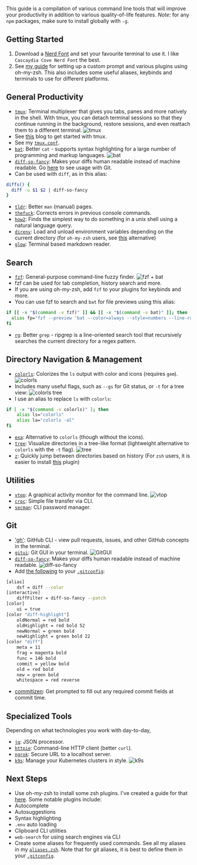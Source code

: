 This guide is a compilation of various command line tools that will improve your productivity in addition to various quality-of-life features.
_Note_: for any `npm` packages, make sure to install globally with `-g`.



## Getting Started

1. Download a [Nerd Font](https://www.nerdfonts.com/font-downloads) and set your favourite terminal to use it. I like `Cascaydia Cove Nerd Font` the best.
2. See [my guide](https://dev.to/timwjames/overhaul-your-terminal-with-zsh-plugins-more-3oag) for setting up a custom prompt and various plugins using oh-my-zsh. This also includes some useful aliases, keybinds and terminals to use for different platforms.



## General Productivity

- [`tmux`](https://github.com/tmux/tmux/wiki): Terminal multiplexer that gives you tabs, panes and more natively in the shell. With tmux, you can detach terminal sessions so that they continue running in the background, restore sessions, and even reattach them to a different terminal.
  ![tmux](https://dev-to-uploads.s3.amazonaws.com/uploads/articles/nmrk8iwon7zvht3nw9h0.png)
- See [this](https://dev.to/andrenbrandao/terminal-setup-with-zsh-tmux-dracula-theme-48lm#tmux-amp-dracula-theme) blog to get started with tmux.
- See my [`tmux.conf`](https://github.com/Tim-W-James/.dotfiles/blob/main/tmux/.tmux.conf).
- [`bat`](https://github.com/sharkdp/bat#installation): Better `cat` - supports syntax highlighting for a large number of programming and markup languages.
  ![bat](https://dev-to-uploads.s3.amazonaws.com/uploads/articles/wc1m4zsj98ecniw7rup2.png)
- [`diff-so-fancy`](https://github.com/so-fancy/diff-so-fancy#install): Makes your diffs human readable instead of machine readable. Go [here](##Git) to see usage with Git.
- Can be used with `diff`, as in this alias:

```bash
diffs() {
  diff -u $1 $2 | diff-so-fancy
}
```

- [`tldr`](https://github.com/tldr-pages/tldr): Better `man` (manual) pages.
- [`thefuck`](https://github.com/nvbn/thefuck#installation): Corrects errors in previous console commands.
- [`how2`](https://github.com/santinic/how2#install): Finds the simplest way to do something in a unix shell using a natural language query.
- [`direnv`](https://github.com/direnv/direnv/blob/master/docs/installation.md): Load and unload environment variables depending on the current directory (for `oh-my-zsh` users, see [this](https://github.com/ohmyzsh/ohmyzsh/tree/master/plugins/dotenv) alternative)
- [`glow`](https://github.com/charmbracelet/glow#installation): Terminal based markdown reader.



## Search

- [`fzf`](https://github.com/junegunn/fzf#using-homebrew): General-purpose command-line fuzzy finder.
  ![fzf + bat](https://dev-to-uploads.s3.amazonaws.com/uploads/articles/7gzkzvo6wqwut2v82g2s.png)
- fzf can be used for tab completion, history search and more.
- If you are using oh-my-zsh, add `fzf` to your plugins for keybinds and more.
- You can use fzf to search and `bat` for file previews using this alias:

```bash
if [[ -x "$(command -v fzf)" ]] && [[ -x "$(command -v bat)" ]]; then
  alias fp="fzf --preview 'bat --color=always --style=numbers --line-range=:500 {}'"
fi
```

- [`rg`](https://github.com/BurntSushi/ripgrep#installation): Better `grep` - ripgrep is a line-oriented search tool that recursively searches the current directory for a regex pattern.



## Directory Navigation & Management

- [`colorls`](https://github.com/athityakumar/colorls): Colorizes the `ls` output with color and icons (requires `gem`).
  ![colorls](https://dev-to-uploads.s3.amazonaws.com/uploads/articles/orwhamjacjdt7pguxszn.png)
- Includes many useful flags, such as `--gs` for Git status, or `-t` for a tree view:
  ![colorls tree](https://dev-to-uploads.s3.amazonaws.com/uploads/articles/jcy67tm1nj46aitqvgxw.png)
- I use an alias to replace `ls` with `colorls`:

```bash
if [ -x "$(command -v colorls)" ]; then
    alias ls="colorls"
    alias la="colorls -al"
fi
```

- [`exa`](https://the.exa.website/): Alternative to `colorls` (though without the icons).
- [`tree`](https://www.cyberciti.biz/faq/linux-show-directory-structure-command-line/): Visualize directories in a tree-like format (lightweight alternative to `colorls` with the `-t` flag).
  ![tree](https://dev-to-uploads.s3.amazonaws.com/uploads/articles/1d7kg883xlj4xztl5nc2.png)
- [`z`](https://github.com/rupa/z): Quickly jump between directories based on history (For `zsh` users, it is easier to install [this](https://github.com/agkozak/zsh-z#for-oh-my-zsh-users) plugin)



## Utilities

- [`vtop`](https://www.npmjs.com/package/vtop): A graphical activity monitor for the command line.
  ![vtop](https://dev-to-uploads.s3.amazonaws.com/uploads/articles/4sv4c9jfo0dr4lt598vb.png)
- [`croc`](https://github.com/schollz/croc#install): Simple file transfer via CLI.
- [`secman`](https://github.com/scmn-dev/secman#installation-): CLI password manager.



## Git

- ['gh'](https://github.com/cli/cli): GitHub CLI - view pull requests, issues, and other GitHub concepts in the terminal.
- [`gitui`](https://github.com/extrawurst/gitui#installation): Git GUI in your terminal.
  ![GitGUI](https://dev-to-uploads.s3.amazonaws.com/uploads/articles/ndhi3sgeslypk0iqu13m.png)
- [`diff-so-fancy`](https://github.com/so-fancy/diff-so-fancy#install): Makes your diffs human readable instead of machine readable.
  ![diff-so-fancy](https://dev-to-uploads.s3.amazonaws.com/uploads/articles/bt1qudr0t57oyi5hoe7t.png)
- Add [the following](https://github.com/so-fancy/diff-so-fancy#improved-colors-for-the-highlighted-bits) to your [`.gitconfig`](https://github.com/Tim-W-James/.dotfiles/blob/main/.gitconfig):

```bash
[alias]
	dsf = diff --color
[interactive]
	diffFilter = diff-so-fancy --patch
[color]
	ui = true
[color "diff-highlight"]
	oldNormal = red bold
	oldHighlight = red bold 52
	newNormal = green bold
	newHighlight = green bold 22
[color "diff"]
	meta = 11
	frag = magenta bold
	func = 146 bold
	commit = yellow bold
	old = red bold
	new = green bold
	whitespace = red reverse
```

- [commitizen](https://www.npmjs.com/package/commitizen): Get prompted to fill out any required commit fields at commit time.



## Specialized Tools

Depending on what technologies you work with day-to-day,

- [`jq`](https://stedolan.github.io/jq/download/): JSON processor.
- [`httpie`](https://httpie.io/cli): Command-line HTTP client (better `curl`).
- [`ngrok`](https://ngrok.com/download): Secure URL to a localhost server.
- [`k9s`](https://github.com/derailed/k9s#installation): Manage your Kubernetes clusters in style.
  ![k9s](https://dev-to-uploads.s3.amazonaws.com/uploads/articles/0jelcf1d0z3stu2bqmt8.png)



## Next Steps

- Use oh-my-zsh to install some zsh plugins. I've created a guide for that [here](https://dev.to/timwjames/overhaul-your-terminal-with-zsh-plugins-more-3oag). Some notable plugins include:
- Autocomplete
- Autosuggestions
- Syntax highlighting
- `.env` auto loading
- Clipboard CLI utilities
- `web-search` for using search engines via CLI
- Create some aliases for frequently used commands. See all my aliases in my [`aliases.zsh`](https://github.com/Tim-W-James/.dotfiles/blob/main/oh-my-zsh/aliases.zsh). Note that for git aliases, it is best to define them in your [`.gitconfig`](https://github.com/Tim-W-James/.dotfiles/blob/main/.gitconfig).
